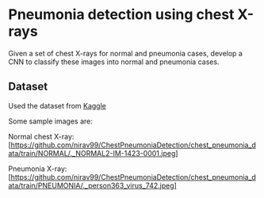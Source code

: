 Pneumonia detection using chest X-rays
======================================

Given a set of chest X-rays for normal and pneumonia cases, develop a CNN to classify these images into normal and pneumonia cases.

Dataset
-------

Used the dataset from [Kaggle](https://www.kaggle.com/paultimothymooney/chest-xray-pneumonia/kernels?sortBy=hotness&group=everyone&pageSize=20&datasetId=17810&kernelType=Notebook)

Some sample images are:

Normal chest X-ray:
[https://github.com/nirav99/ChestPneumoniaDetection/chest_pneumonia_data/train/NORMAL/._NORMAL2-IM-1423-0001.jpeg]


Pneumonia X-ray:
[https://github.com/nirav99/ChestPneumoniaDetection/chest_pneumonia_data/train/PNEUMONIA/._person363_virus_742.jpeg]
